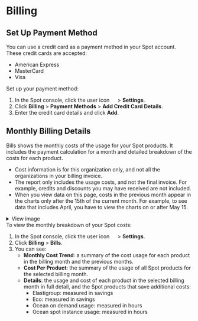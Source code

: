 # Billing

## Set Up Payment Method

You can use a credit card as a payment method in your Spot account. These credit cards are accepted:

* American Express
* MasterCard
* Visa

Set up your payment method:

1. In the Spot console, click the user icon <img height="14" src="https://docs.spot.io/administration/_media/usericon.png">  > **Settings**.
2. Click **Billing** > **Payment Methods** > **Add Credit Card Details**.
3. Enter the credit card details and click **Add**.

## Monthly Billing Details

Bills shows the monthly costs of the usage for your Spot products. It includes the payment calculation for a month and detailed breakdown of the costs for each product.

* Cost information is for this organization only, and not all the organizations in your billing invoice.
* The report only includes the usage costs, and not the final invoice. For example, credits and discounts you may have received are not included.
* When you view data on this page, costs in the previous month appear in the charts only after the 15th of the current month. For example, to see data that includes April, you have to view the charts on or after May 15.


<details>
   <summary markdown="span">View image</summary>

   <img width="900" src="https://github.com/user-attachments/assets/2f23502f-2e16-44bd-84eb-fb5d7e2b95a4">

   </details>
To view the monthly breakdown of your Spot costs:

1. In the Spot console, click the user icon <img height="14" src="https://docs.spot.io/administration/_media/usericon.png">  > **Settings**.
2. Click **Billing** > **Bills**.
3. You can see:
   * **Monthly Cost Trend**: a summary of the cost usage for each product in the billing month and the previous months.
   * **Cost Per Product**: the summary of the usage of all Spot products for the selected billing month.
   * **Details**: the usage and cost of each product in the selected billing month in full detail, and the Spot products that save additional costs:
      * Elastigroup:  measured in savings
      * Eco: measured in savings
      * Ocean on demand usage: measured in hours
      * Ocean spot instance usage: measured in hours


